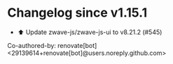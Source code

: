# Changelog since v1.15.1
- ⬆️ Update zwave-js/zwave-js-ui to v8.21.2 (#545)

Co-authored-by: renovate[bot] <29139614+renovate[bot]@users.noreply.github.com> 
